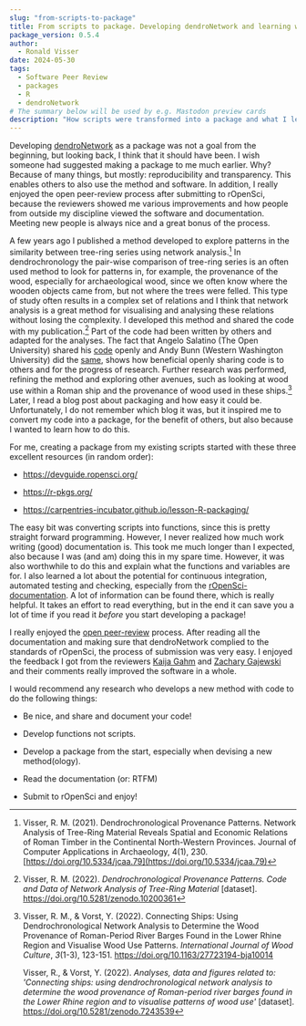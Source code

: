 ```yaml
---
slug: "from-scripts-to-package"
title: From scripts to package. Developing dendroNetwork and learning with rOpenSci
package_version: 0.5.4
author:
  - Ronald Visser
date: 2024-05-30
tags:
  - Software Peer Review
  - packages
  - R
  - dendroNetwork
# The summary below will be used by e.g. Mastodon preview cards
description: "How scripts were transformed into a package and what I learned in the process"
---
```



Developing [dendroNetwork](https://docs.ropensci.org/dendroNetwork/) as a package was not a goal from the beginning, but looking back, I think that it should have been. I wish someone had suggested making a package to me much earlier. Why? Because of many things, but mostly: reproducibility and transparency. This enables others to also use the method and software. In addition, I really enjoyed the open peer-review process after submitting to rOpenSci, because the reviewers showed me various improvements and how people from outside my discipline viewed the software and documentation. Meeting new people is always nice and a great bonus of the process.

A few years ago I published a method developed to explore patterns in the similarity between tree-ring series using network analysis.[^1] In dendrochronology the pair-wise comparison of tree-ring series is an often used method to look for patterns in, for example, the provenance of the wood, especially for archaeological wood, since we often know where the wooden objects came from, but not where the trees were felled. This type of study often results in a complex set of relations and I think that network analysis is a great method for visualising and analysing these relations without losing the complexity. I developed this method and shared the code with my publication.[^2] Part of the code had been written by others and adapted for the analyses. The fact that Angelo Salatino (The Open University) shared his [code](https://github.com/angelosalatino/CliquePercolationMethod-R) openly and Andy Bunn (Western Washington University) did the [same](https://github.com/AndyBunn/dplR/blob/master/R/rwi.stats.running.R), shows how beneficial openly sharing code is to others and for the progress of research. Further research was performed, refining the method and exploring other avenues, such as looking at wood use within a Roman ship and the provenance of wood used in these ships.[^3] Later, I read a blog post about packaging and how easy it could be. Unfortunately, I do not remember which blog it was, but it inspired me to convert my code into a package, for the benefit of others, but also because I wanted to learn how to do this.

[^1]: Visser, R. M. (2021). Dendrochronological Provenance Patterns. Network Analysis of Tree-Ring Material Reveals Spatial and Economic Relations of Roman Timber in the Continental North-Western Provinces. Journal of Computer Applications in Archaeology, 4(1), 230. [https://doi.org/10.5334/jcaa.79](https://doi.org/10.5334/jcaa.79)

[^2]: Visser, R. M. (2022). *Dendrochronological Provenance Patterns. Code and Data of Network Analysis of Tree-Ring Material* [dataset]. <https://doi.org/10.5281/zenodo.10200361>

[^3]: Visser, R. M., & Vorst, Y. (2022). Connecting Ships: Using Dendrochronological Network Analysis to Determine the Wood Provenance of Roman-Period River Barges Found in the Lower Rhine Region and Visualise Wood Use Patterns. *International Journal of Wood Culture*, *3*(1-3), 123-151. <https://doi.org/10.1163/27723194-bja10014>

    Visser, R., & Vorst, Y. (2022). *Analyses, data and figures related to: 'Connecting ships: using dendrochronological network analysis to determine the wood provenance of Roman-period river barges found in the Lower Rhine region and to visualise patterns of wood use'* [dataset]. <https://doi.org/10.5281/zenodo.7243539>

For me, creating a package from my existing scripts started with these three excellent resources (in random order):

-   <https://devguide.ropensci.org/>

-   <https://r-pkgs.org/>

-   <https://carpentries-incubator.github.io/lesson-R-packaging/>

The easy bit was converting scripts into functions, since this is pretty straight forward programming. However, I never realized how much work writing (good) documentation is. This took me much longer than I expected, also because I was (and am) doing this in my spare time. However, it was also worthwhile to do this and explain what the functions and variables are for. I also learned a lot about the potential for continuous integration, automated testing and checking, especially from the [rOpenSci-documentation](https://devguide.ropensci.org/). A lot of information can be found there, which is really helpful. It takes an effort to read everything, but in the end it can save you a lot of time if you read it *before* you start developing a package!

I really enjoyed the [open peer-review](https://github.com/ropensci/software-review/issues/627) process. After reading all the documentation and making sure that dendroNetwork complied to the standards of rOpenSci, the process of submission was very easy. I enjoyed the feedback I got from the reviewers [Kaija Gahm](https://kaijagahm.netlify.app/) and [Zachary Gajewski](https://github.com/gzach93) and their comments really improved the software in a whole.

I would recommend any research who develops a new method with code to do the following things:

-   Be nice, and share and document your code!

-   Develop functions not scripts.

-   Develop a package from the start, especially when devising a new method(ology).

-   Read the documentation (or: RTFM)

-   Submit to rOpenSci and enjoy!
